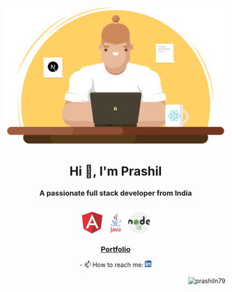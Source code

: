<div align="center"><img  width="550" src="https://github.com/prashiln79/prashiln79/blob/main/graphic.svg"></div>
<h1 align="center">Hi 👋, I'm Prashil</h1>
<h3 align="center">A passionate full stack developer from India</h3>
<br>
<div align="center">
<img  width="50" src="https://github.com/prashiln79/prashiln79/blob/main/angular.png">
<img  width="50" src="https://github.com/prashiln79/prashiln79/blob/main/java.png">
<img  width="50" src="https://github.com/prashiln79/prashiln79/blob/main/node.png">

</div>
 <h3 align="center"> <a href="https://prashiln79.github.io/my-portfolio/">Portfolio</a> </h3>

<div align="center">
- 📫 How to reach me: <a href="https://www.linkedin.com/in/prashiln79"><img  width="15" src="https://github.com/prashiln79/prashiln79/blob/main/ln.png"></a><br>
</div>


<p align="right"> <img src="https://komarev.com/ghpvc/?username=prashiln79&label=Profile%20views&color=0e75b6&style=flat" alt="prashiln79" /> </p>
